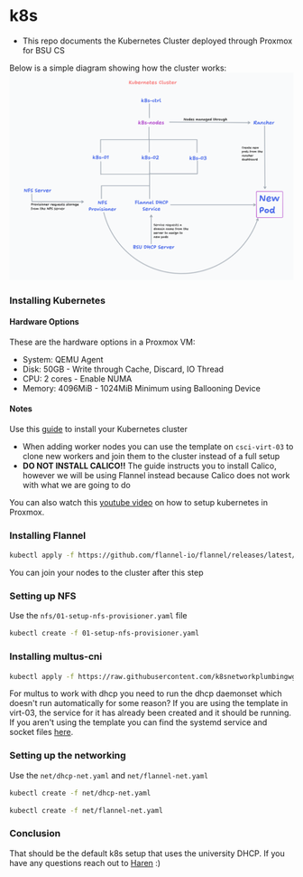 # k8s
- This repo documents the Kubernetes Cluster deployed through Proxmox for BSU CS

Below is a simple diagram showing how the cluster works:
![diagram](https://github.com/bsucsadmin/k8s/blob/main/docs/diagram.png?raw=true)
### Installing Kubernetes
#### Hardware Options
These are the hardware options in a Proxmox VM:
- System: QEMU Agent
- Disk: 50GB - Write through Cache, Discard, IO Thread
- CPU: 2 cores - Enable NUMA
- Memory: 4096MiB - 1024MiB Minimum using Ballooning Device
#### Notes
Use this [guide](https://www.cherryservers.com/blog/install-kubernetes-ubuntu) to install your Kubernetes cluster
- When adding worker nodes you can use the template on `csci-virt-03` to clone new workers and join them to the cluster instead of a full setup
- **DO NOT INSTALL CALICO!!** The guide instructs you to install Calico, however we will be using Flannel instead because Calico does not work with what we are going to do

You can also watch this [youtube video](https://youtu.be/U1VzcjCB_sY?si=RHmI__HbD92X5xbn) on how to setup kubernetes in Proxmox.

### Installing Flannel
```bash
kubectl apply -f https://github.com/flannel-io/flannel/releases/latest/download/kube-flannel.yml
```
You can join your nodes to the cluster after this step

### Setting up NFS
Use the `nfs/01-setup-nfs-provisioner.yaml` file
```bash
kubectl create -f 01-setup-nfs-provisioner.yaml
```

### Installing multus-cni
```bash
kubectl apply -f https://raw.githubusercontent.com/k8snetworkplumbingwg/multus-cni/master/deployments/multus-daemonset-thick.yml
```
For multus to work with dhcp you need to run the dhcp daemonset which doesn't run automatically for some reason? If you are using the template in virt-03, the service for it has already been created and it should be running. If you aren't using the template you can find the systemd service and socket files [here](https://github.com/containernetworking/plugins/tree/main/plugins/ipam/dhcp/systemd).

### Setting up the networking
Use the `net/dhcp-net.yaml` and `net/flannel-net.yaml`
```bash
kubectl create -f net/dhcp-net.yaml
```
```bash
kubectl create -f net/flannel-net.yaml
```

### Conclusion
That should be the default k8s setup that uses the university DHCP. If you have any questions reach out to [Haren](mailto:haren.eshwaran@bsu.edu) :)
